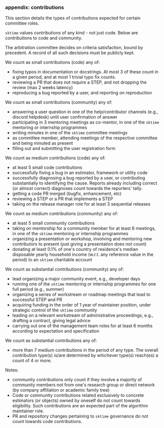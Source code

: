
### appendix: contributions

This section details the types of contributions expected for certain committee roles.

``sktime`` values contributions of any kind - not just code.
Below are contributions to code and community.

The arbitration committee decides on criteria satisfaction, bound by precedent.
A record of all such decisions must be publicly kept.

We count as small contributions (code) any of:

* fixing typos in documentation or docstrings. At most 3 of these count in a given period,
  and at most 1 trivial typo fix counts.
* reviewing a PR that does not require a STEP, and not dropping the review (max 2 weeks latency)
* reproducing a bug reported by a user, and reporting on reproduction

We count as small contributions (community) any of:

* answering a user question in one of the help/contributor channels (e.g., discord helpdesk) until user confirmation of answer
* participating in 3 mentoring meetings as co-mentor, in one of the ``sktime`` mentoring or internship programmes
* writing minutes in one of the ``sktime`` committee meetings
* as committee member, attending meetings of the respective committee and being minuted as present
* filling out and submitting the user registration form

We count as medium contributions (code) any of:

* at least 5 small code contributions
* successfully fixing a bug in an estimator, framework or utility code
* successfully diagnosing a bug reported by a user, or contributing substantially to identifying the cause.
  Reports already including correct (or almost correct) diagnoses count towards the reporters' tally.
* getting a code PR merged (bugfix, enhancement, etc)
* reviewing a STEP or a PR that implements a STEP
* taking on the release manager role for at least 3 sequential releases

We count as medium contributions (community) any of:

* at least 5 small community contributions
* taking on mentorship for a community member for at least 6 meetings, in one of the ``sktime`` mentoring or internship programmes
* organizing a presentation or workshop, involving and mentoring new contributors to present (just giving a presentation does not count)
* donating at least 0.1% of one's country of residence's median disposable yearly household income (w.r.t. any reference value in the period) to an ``sktime`` charitable account

We count as substantial contributions (community) any of:

* lead organizing a major community event, e.g., developer days
* running one of the ``sktime`` mentoring or internship programmes for one full period (e.g., summer)
* organizing a series of workstream or roadmap meetings that lead to successful STEP and PR
* acquiring funding in the order of 1 year of maintainer position, under strategic control of the ``sktime`` community
* leading on a relevant workstream of administrative proceedings, e.g., drafting a contract, giving legal advice
* carrying out one of the management team roles for at least 6 months according to expectation and specification

We count as substantial contributions any of:

* more than 7 medium contributions in the period of any type. The overall contribution type(s) is/are determined by whichever type(s) reach(es) a count of 4 or more.


Notes:

* community contributions only count if they involve a majority of community members not from one's research group or direct network (by company affiliation or academic family tree)
* Code or community contributions related exclusively to concrete estimators (or objects) owned by oneself do not count towards eligibility. Such contributions are an expected part of the algorithm maintainer role.
* PR and repository changes pertaining to ``sktime`` governance do not count towards code contributions.
